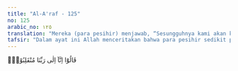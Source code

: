 ```yaml
---
title: "Al-A'raf - 125"
no: 125
arabic_no: ١٢٥
translation: "Mereka (para pesihir) menjawab, “Sesungguhnya kami akan kembali kepada Tuhan kami."
tafsir: "Dalam ayat ini Allah menceritakan bahwa para pesihir sedikit pun tidak merasa gentar menghadapi ancaman Firaun kepada mereka. Bahkan dengan mantap dan penuh keyakinan, mereka berkata kepada Firaun, sesungguhnya hanya kepada Tuhan kami akan kembali.\n\nUcapan mereka ini menegaskan bahwa mereka sama sekali tidak peduli terhadap ancaman Firaun kepada mereka. Meskipun Firaun akan membunuh mereka, maka hal itu akan memberikan kemungkinan bagi mereka untuk segera bertemu dengan Tuhan, serta mendapatkan ampunan dan rahmat-Nya yang sangat mereka dambakan. Mereka yakin, Firaun dan mereka semua akan kembali kepada Tuhan. Andaikan Firaun membunuh mereka, Firaun tidak akan hidup selama-lamanya di dunia ini. Dia akhirnya akan kembali kepada Tuhan Semesta alam, sehingga Tuhan akan mengadili mereka dan Firaun.\n\nDengan pengertian yang terakhir ini, dapat dipahami, bahwa ucapan mereka mengandung sindiran yang tajam, bahwa Firaun bukan Tuhan seperti yang diakuinya selama ini; bahkan dibalik kekuasaannya, ada kekuasaan yang lebih tinggi. Dan mereka lebih mengutamakan rahmat dan rida Allah dari pada memuaskan hawa nafsu keduniawian di samping Firaun dan para pembesarnya.\n\nDi dalam kisah yang terdapat dalam Surah asy-Syuara, Allah menyebutkan ucapan para pesihir tersebut sebagai berikut :\n\nMereka berkata, \"Tidak ada yang kami takutkan, karena kami akan kembali kepada Tuhan kami. Sesungguhnya kami sangat menginginkan sekiranya Tuhan kami akan mengampuni kesalahan kami, karena kami menjadi orang-orang yang pertama-tama beriman.\" (asy-Syuara/26: 50-51)"
---
```

قَالُوْٓا اِنَّآ اِلٰى رَبِّنَا مُنْقَلِبُوْنَۙ 
